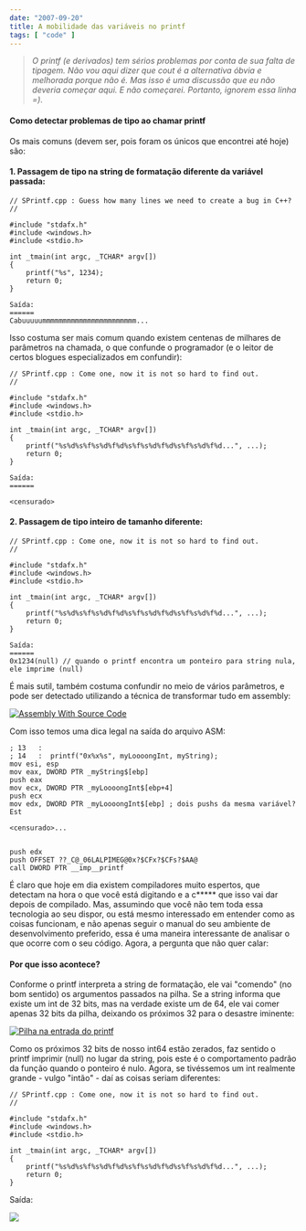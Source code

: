 ```yaml
---
date: "2007-09-20"
title: A mobilidade das variáveis no printf
tags: [ "code" ]
---
```

> _O printf (e derivados) tem sérios problemas por conta de sua falta de tipagem. Não vou aqui dizer que cout é a alternativa óbvia e melhorada porque não é. Mas isso é uma discussão que eu não deveria começar aqui. E não começarei. Portanto, ignorem essa linha =)._

#### Como detectar problemas de tipo ao chamar printf

Os mais comuns (devem ser, pois foram os únicos que encontrei até hoje) são:

#### 1. Passagem de tipo na string de formatação diferente da variável passada:

```
// SPrintf.cpp : Guess how many lines we need to create a bug in C++?
//
 
#include "stdafx.h"
#include <windows.h>
#include <stdio.h>
 
int _tmain(int argc, _TCHAR* argv[])
{
	printf("%s", 1234);
	return 0;
} 

```

    
    Saída:
    ======
    Cabuuuuummmmmmmmmmmmmmmmmmmmmmm...

Isso costuma ser mais comum quando existem centenas de milhares de parâmetros na chamada, o que confunde o programador (e o leitor de certos blogues especializados em confundir):

```
// SPrintf.cpp : Come one, now it is not so hard to find out.
//
 
#include "stdafx.h"
#include <windows.h>
#include <stdio.h>
 
int _tmain(int argc, _TCHAR* argv[])
{
	printf("%s%d%s%f%s%d%f%d%s%f%s%d%f%d%s%f%s%d%f%d...", ...);
	return 0;
} 

```

    
    Saída:
    ======

    <censurado>

#### 2. Passagem de tipo inteiro de tamanho diferente:

```
// SPrintf.cpp : Come one, now it is not so hard to find out.
//
 
#include "stdafx.h"
#include <windows.h>
#include <stdio.h>
 
int _tmain(int argc, _TCHAR* argv[])
{
	printf("%s%d%s%f%s%d%f%d%s%f%s%d%f%d%s%f%s%d%f%d...", ...);
	return 0;
} 

```

    
    Saída:
    ======
    0x1234(null) // quando o printf encontra um ponteiro para string nula, ele imprime (null)

É mais sutil, também costuma confundir no meio de vários parâmetros, e pode ser detectado utilizando a técnica de transformar tudo em assembly:

[![Assembly With Source Code](/images/Rne9uEm.png)](/images/Rne9uEm.png)

Com isso temos uma dica legal na saída do arquivo ASM:

    
    ; 13   :
    ; 14   :  printf("0x%x%s", myLoooongInt, myString);
    mov esi, esp
    mov eax, DWORD PTR _myString$[ebp]
    push eax
    mov ecx, DWORD PTR _myLoooongInt$[ebp+4]
    push ecx
    mov edx, DWORD PTR _myLoooongInt$[ebp] ; dois pushs da mesma variável? Est

    <censurado>...

    
    push edx
    push OFFSET ??_C@_06LALPIMEG@0x?$CFx?$CFs?$AA@
    call DWORD PTR __imp__printf

É claro que hoje em dia existem compiladores muito espertos, que detectam na hora o que você está digitando e a c***** que isso vai dar depois de compilado. Mas, assumindo que você não tem toda essa tecnologia ao seu dispor, ou está mesmo interessado em entender como as coisas funcionam, e não apenas seguir o manual do seu ambiente de desenvolvimento preferido, essa é uma maneira interessante de analisar o que ocorre com o seu código. Agora, a pergunta que não quer calar:

#### Por que isso acontece?

Conforme o printf interpreta a string de formatação, ele vai "comendo" (no bom sentido) os argumentos passados na pilha. Se a string informa que existe um int de 32 bits, mas na verdade existe um de 64, ele vai comer apenas 32 bits da pilha, deixando os próximos 32 para o desastre iminente:

[![Pilha na entrada do printf](/images/sjQ6TfA.png)](/images/sjQ6TfA.png)

Como os próximos 32 bits de nosso int64 estão zerados, faz sentido o printf imprimir (null) no lugar da string, pois este é o comportamento padrão da função quando o ponteiro é nulo. Agora, se tivéssemos um int realmente grande - vulgo "intão" - daí as coisas seriam diferentes:

```
// SPrintf.cpp : Come one, now it is not so hard to find out.
//
 
#include "stdafx.h"
#include <windows.h>
#include <stdio.h>
 
int _tmain(int argc, _TCHAR* argv[])
{
	printf("%s%d%s%f%s%d%f%d%s%f%s%d%f%d%s%f%s%d%f%d...", ...);
	return 0;
} 

```

    
Saída:

![](/images/Q3U3pPC.png)
